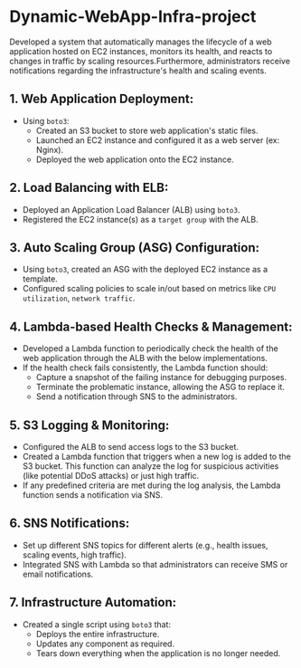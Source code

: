 # Dynamic-WebApp-Infra-project

Developed a system that automatically manages the lifecycle of a web application hosted on  EC2 instances, monitors its health, and reacts to changes in traffic by scaling resources.Furthermore, administrators receive notifications regarding the infrastructure's health and scaling events.

## 1. Web Application Deployment: 

 - Using `boto3`: 
    - Created an S3 bucket to store web application's static files. 
    - Launched an EC2 instance and configured it as a web server (ex: Nginx).
    - Deployed the web application onto the EC2 instance. 

## 2. Load Balancing with ELB: 

 - Deployed an Application Load Balancer (ALB) using `boto3`. 
 - Registered the EC2 instance(s) as a `target group` with the ALB. 

## 3. Auto Scaling Group (ASG) Configuration: 

 - Using `boto3`, created an ASG with the deployed EC2 instance as a template. 
 - Configured scaling policies to scale in/out based on metrics like `CPU utilization`, `network traffic`. 

## 4. Lambda-based Health Checks & Management: 

 - Developed a Lambda function to periodically check the health of the web application through the ALB with the below implementations. 
 - If the health check fails consistently, the Lambda function should: 
    - Capture a snapshot of the failing instance for debugging purposes.
    - Terminate the problematic instance, allowing the ASG to replace it.
    - Send a notification through SNS to the administrators. 

## 5. S3 Logging & Monitoring: 

 - Configured the ALB to send access logs to the S3 bucket. 
 - Created a Lambda function that triggers when a new log is added to the S3 bucket. This function can analyze the log for suspicious activities (like potential DDoS attacks) or just high traffic. 
 - If any predefined criteria are met during the log analysis, the Lambda function sends a notification via SNS. 

## 6. SNS Notifications: 

 - Set up different SNS topics for different alerts (e.g., health issues, scaling events, high traffic). 
 - Integrated SNS with Lambda so that administrators can receive SMS or email notifications. 

## 7. Infrastructure Automation: 

 - Created a single script using `boto3` that: 
     - Deploys the entire infrastructure. 
     - Updates any component as required. 
     - Tears down everything when the application is no longer needed. 
